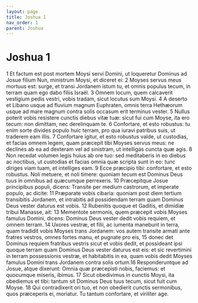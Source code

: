 ```yaml
---
layout: page
title: Joshua 1
nav_order: 1
parent: Joshua
---
```


# Joshua 1


1 Et factum est post mortem Moysi servi Domini, ut loqueretur Dominus ad Josue filium Nun, ministrum Moysi, et diceret ei: 2 Moyses servus meus mortuus est: surge, et transi Jordanem istum tu, et omnis populus tecum, in terram quam ego dabo filiis Israël. 3 Omnem locum, quem calcaverit vestigium pedis vestri, vobis tradam, sicut locutus sum Moysi. 4 A deserto et Libano usque ad fluvium magnum Euphraten, omnis terra Hethæorum usque ad mare magnum contra solis occasum erit terminus vester. 5 Nullus poterit vobis resistere cunctis diebus vitæ tuæ: sicut fui cum Moyse, ita ero tecum: non dimittam, nec derelinquam te. 6 Confortare, et esto robustus: tu enim sorte divides populo huic terram, pro qua iuravi patribus suis, ut traderem eam illis. 7 Confortare igitur, et esto robustus valde, ut custodias, et facias omnem legem, quam præcepit tibi Moyses servus meus: ne declines ab ea ad dexteram vel ad sinistram, ut intelligas cuncta quæ agis. 8 Non recedat volumen legis huius ab ore tuo: sed meditaberis in eo diebus ac noctibus, ut custodias et facias omnia quæ scripta sunt in eo: tunc diriges viam tuam, et intelliges eam. 9 Ecce præcipio tibi: confortare, et esto robustus. Noli metuere, et noli timere: quoniam tecum est Dominus Deus tuus in omnibus ad quæcumque perrexeris.
10 Præcepitque Josue principibus populi, dicens: Transite per medium castrorum, et imperate populo, ac dicite: 11 Præparate vobis cibaria: quoniam post diem tertium transibitis Jordanem, et intrabitis ad possidendam terram quam Dominus Deus vester daturus est vobis. 12 Rubenitis quoque et Gaditis, et dimidiæ tribui Manasse, ait: 13 Mementote sermonis, quem præcepit vobis Moyses famulus Domini, dicens: Dominus Deus vester dedit vobis requiem, et omnem terram. 14 Uxores vestræ, et filii, ac iumenta manebunt in terra, quam tradidit vobis Moyses trans Jordanem: vos autem transite armati ante fratres vestros, omnes fortes manu, et pugnate pro eis, 15 donec det Dominus requiem fratribus vestris sicut et vobis dedit, et possideant ipsi quoque terram quam Dominus Deus vester daturus est eis: et sic revertimini in terram possessionis vestræ, et habitabitis in ea, quam vobis dedit Moyses famulus Domini trans Jordanem contra solis ortum.16 Responderuntque ad Josue, atque dixerunt: Omnia quæ præcepisti nobis, faciemus: et quocumque miseris, ibimus. 17 Sicut obedivimus in cunctis Moysi, ita obediemus et tibi: tantum sit Dominus Deus tuus tecum, sicut fuit cum Moyse. 18 Qui contradixerit ori tuo, et non obedierit cunctis sermonibus, quos præceperis ei, moriatur. Tu tantum confortare, et viriliter age.
